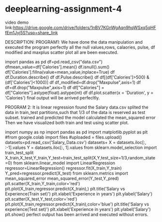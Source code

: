 # deeplearning-assignment-4
video demo link:https://drive.google.com/drive/folders/1nBV7KGnWgAqn9hqWSxq5qHFfEm1Jyj5S?usp=share_link

DESCRIPTION:
PROGRAM1: We have done the data manipulation and executed the program perfectly
all the null values,rows, calaories, pulse, df modified and maxplus scatter plot all are been executed.

import pandas as pd
df=pd.read_csv("data.csv")
dfmean_value=df['Calories'].mean()
df.isnull().sum()
df['Calories'].fillna(value=mean_value,inplace=True)
df
df.Duration.describe()
df
df.Pulse.describe()
df
df[(df['Calories']>500) & (df['Calories']<1000)]
df
df_modified=df.drop("Maxpulse",axis=1)
df
df=df.drop("Maxpulse",axis=1)
df
df["Calories"] = df["Calories"].astype(float).astype(int)
df
df.plot.scatter(x = 'Duration', y = 'Calories')
final output will be arrived perfecltly.

PROGRAM 2:
It is linear regression found the Salary data.csv
splited the data in train_test partitions,such that 1/3 of the data is reserved as test subset.
trained and predicted the model 
calculated the mean_squared error
Then we have visualized both train and test using scatter plot.

import numpy as np
import pandas as pd
import matplotlib.pyplot as plt
#from google.colab import files
#uploaded = files.upload()
datasets=pd.read_csv('Salary_Data.csv')
datasets+
X = datasets.iloc[:, :-1].values
Y = datasets.iloc[:, 1].values
from sklearn.model_selection import train_test_split
X_train,X_test,Y_train,Y_test=train_test_split(X,Y,test_size=1/3,random_state=0)
from sklearn.linear_model import LinearRegression
regressor=LinearRegression()
regressor.fit(X_train,Y_train)
Y_pred=regressor.predict(X_test)
from sklearn.metrics import mean_squared_error
mean_squared_error(Y_test,Y_pred)
plt.scatter(X_train,Y_train,color='red')
plt.plot(X_train,regressor.predict(X_train),)
plt.title('Salary vs Experience(Train set)')
plt.xlabel('Experience in years')
plt.ylabel('Salary')
plt.scatter(X_test,Y_test,color='red')
plt.plot(X_train,regressor.predict(X_train),color='blue')
plt.title('Salary vs experience(Test set)')
plt.xlabel('Experience in years')
plt.ylabel('Salary')
plt.show()
perfect output has been arrived and executed without errors.
